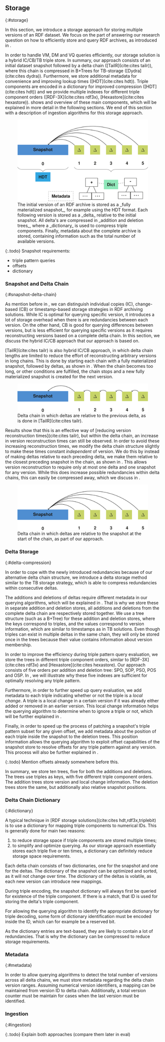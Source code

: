 ## Storage
{:#storage}

In this section, we introduce a storage approach for storing multiple versions of an RDF dataset.
We focus on the part of answering our research question on how to efficiently store and query RDF archives, as introduced in [](#introduction).

In order to handle VM, DM and VQ queries efficiently, our storage solution is a hybrid IC/CB/TB triple store.
In summary, our approach consists of an initial dataset snapshot followed by a delta chain ([TailR](cite:cites tailr)),
where this chain is compressed in B+Trees for TB-storage ([Dydra](cite:cites dydra)).
Furthermore, we store additional metadata for convenience and improving lookup times ([HDT](cite:cites hdt)).
Triple components are encoded in a dictionary for improved compression ([HDT](cite:cites hdt))
and we provide multiple indexes for different triple component orders ([RDF-3X](cite:cites rdf3x), [Hexastore](cite:cites hexastore)).
[](#storage-overview) shows and overview of these main components, which will be explained in more detail in the following sections.
We end of this section with a description of ingestion algorithms for this storage approach.

<figure id="storage-overview">
<img src="img/storage-overview.svg" alt="[storage overview]">
<figcaption markdown="block">
The initial version of an RDF archive is stored as a _fully materialized snapshot_, for example using the HDT format.
Each following version is stored as a _delta_ relative to the initial snapshot.
All delta's are compressed in _addition and deletion trees_, where a _dictionary_ is used to compress triple components.
Finally, metadata about the complete archive is stored, containing information such as the total number of available versions.
</figcaption>
</figure>

{:.todo}
Snapshot requirements:
* triple pattern queries
* offsets
* dictionary

### Snapshot and Delta Chain
{:#snapshot-delta-chain}

As mention before in [](#preliminaries), we can distinguish individual copies (IC),
change-based (CB) or timestamp-based storage strategies in RDF archiving solutions.
While IC is optimal for querying specific version, it introduces a lot of storage overhead when there is are redundancies between each version.
On the other hand, CB is good for querying differences between versions, but is less efficient for querying specific versions as it requires
reconstructing versions based on a complete delta chain.
In this section, we discuss the hybrid IC/CB approach that our approach is based on.

[TailR](cite:cites tailr) is also hybrid IC/CB approach, in which delta chain lengths are limited
to reduce the effort of reconstructing arbitrary versions in long chains.
This is done by starting each chain with a fully materialized snapshot, followed by deltas, as shown in [](#regular-delta-chain).
When the chain becomes too long, or other conditions are fulfilled, the chain stops
and a new fully materialized snapshot is created for the next version.

<figure id="regular-delta-chain">
<img src="img/regular-delta-chain.svg" alt="[regular delta chain]">
<figcaption markdown="block">
Delta chain in which deltas are relative to the previous delta, as is done in [TailR](cite:cites tailr).
</figcaption>
</figure>

Results show that this is an effective way of [reducing version reconstruction times](cite:cites tailr),
but within the delta chain, an increase in version reconstruction times can still be observed.
In order to avoid these increasing reconstruction times,
we modify the delta chain structure slightly to make these times constant _independent_ of version.
We do this by instead of making deltas relative to each preceding delta,
we make them relative to the closest preceding snapshot in the chain, as shown in [](#alternative-delta-chain).
This allows version reconstruction to require only at most one delta and one snapshot for any version.
While this does increase possible redundancies within delta chains, this can easily be compressed away,
which we discuss in [](#delta-compression).

<figure id="alternative-delta-chain">
<img src="img/alternative-delta-chain.svg" alt="[alternative delta chain]">
<figcaption markdown="block">
Delta chain in which deltas are relative to the snapshot at the start of the chain, as part of our approach.
</figcaption>
</figure>

### Delta Storage
{:#delta-compression}

In order to cope with the newly introduced redundancies because of our alternative delta chain structure,
we introduce a delta storage method similar to the TB storage strategy,
which is able to compress redundancies within consecutive deltas.

The additions and deletions of deltas require different metadata in our querying algorithms,
which will be explained in [](#querying).
That is why we store these in separate addition and deletion stores,
all additions and deletions from the complete delta chain are respectively stored together.
We use a tree structure (such as a B+Tree) for these addition and deletion stores,
where the keys correspond to triples, and the values correspond to version information,
which are similar to timestamps as in TB solutions.
Even though triples can exist in multiple deltas in the same chain,
they will only be stored once in the trees because their value contains information about version membership.

In order to improve the efficiency during triple pattern query evaluation,
we store the trees in different triple component orders,
similar to [RDF-3X](cite:cites rdf3x) and [Hexastore](cite:cites hexastore).
Our approach consists of five orders per addition and deletion tree: SPO, SOP, PSO, POS and OSP.
In [](#querying), we will illustrate why these five indexes are sufficient for optimally resolving any triple pattern.

Furthermore, in order to further speed up query evaluation,
we add metadata to each triple indicating whether or not the triple is a _local change_.
A triple is a local change in a certain version if it was already either added or removed in an earlier version.
This local change information helps the querying algorithm to determine when to ignore a triple or not,
which will be further explained in [](#querying).

Finally, in order to speed up the process of patching a snapshot's triple pattern subset for any given offset,
we add metadata about the position of each triple inside the snapshot to the deletion trees.
This position information allows the querying algorithm to exploit offset capabilities of the snapshot store
to resolve offsets for any triple pattern against any version.
This process will also be further explained in [](#querying).

{:.todo}
Mention offsets already somewhere before this.

In summary, we store ten trees, five for both the additions and deletions.
The trees use triples as keys, with five different triple component orders.
The addition trees store version and local change information.
The deletion trees store the same, but additionally also relative snapshot positions.

### Delta Chain Dictionary
{:#dictionary}

A typical technique in [RDF storage solutions](cite:cites hdt,rdf3x,triplebit) is to use a dictionary for mapping triple components to numerical IDs.
This is generally done for main two reasons:
1) to reduce storage space if triple components are stored multiple times;
2) to simplify and optimize querying.
As our storage approach essentially stores each triple five or ten times,
a dictionary can definitely reduce storage space requirements.

Each delta chain consists of two dictionaries, one for the snapshot and one for the deltas.
The dictionary of the snapshot can be optimized and sorted, as it will not change over time.
The dictionary of the deltas is volatile, as each new version can introduce new mappings.

During triple encoding, the snapshot dictionary will always first be queried for existence of the triple component.
If there is a match, that ID is used for storing the delta's triple component.

For allowing the querying algorithm to identify the appropriate dictionary for triple decoding,
some form of dictionary identification must be encoded inside the ID,
which can for example be a reserved bit.

As the dictionary entries are text-based, they are likely to contain a lot of redundancies.
That is why the dictionary can be compressed to reduce storage requirements.

### Metadata
{:#metadata}

In order to allow querying algorithms to detect the total number of versions across all delta chains,
we must store metadata regarding the delta chain version ranges.
Assuming numerical version identifiers, a mapping can be maintained from version ID to delta chain.
Additionally, a total version counter must be maintain for cases when the last version must be identified.

### Ingestion
{:#ingestion}

{:.todo}
Explain both approaches (compare them later in eval)